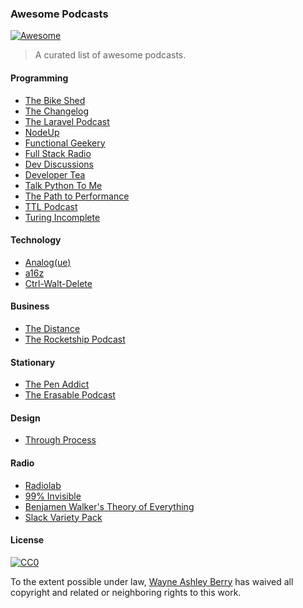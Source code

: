 ### Awesome Podcasts

[![Awesome](https://cdn.rawgit.com/sindresorhus/awesome/d7305f38d29fed78fa85652e3a63e154dd8e8829/media/badge.svg)](https://github.com/sindresorhus/awesome)

> A curated list of awesome podcasts.

#### Programming

- [The Bike Shed](http://bikeshed.fm/)
- [The Changelog](https://changelog.com/)
- [The Laravel Podcast](http://www.laravelpodcast.com/)
- [NodeUp](http://nodeup.com/)
- [Functional Geekery](http://www.functionalgeekery.com/)
- [Full Stack Radio](http://fullstackradio.com/)
- [Dev Discussions](http://www.devdiscussions.com/)
- [Developer Tea](https://developertea.com/)
- [Talk Python To Me](http://www.talkpythontome.com/)
- [The Path to Performance](http://pathtoperf.com/)
- [TTL Podcast](http://ttlpodcast.com/)
- [Turing Incomplete](http://turing.cool/)

#### Technology

- [Analog(ue)](http://www.relay.fm/analogue)
- [a16z](http://a16z.com/)
- [Ctrl-Walt-Delete](http://www.theverge.com/label/ctrl-walt-delete)

#### Business

- [The Distance](https://thedistance.com/)
- [The Rocketship Podcast](http://rocketship.fm/)

#### Stationary

- [The Pen Addict](http://www.relay.fm/penaddict)
- [The Erasable Podcast](http://www.erasable.us/)

#### Design

- [Through Process](http://www.throughprocess.com/)

#### Radio

- [Radiolab](http://www.radiolab.org/)
- [99% Invisible](http://99percentinvisible.org/)
- [Benjamen Walker's Theory of Everything](https://toe.prx.org/)
- [Slack Variety Pack](https://slack.com/varietypack)

#### License

[![CC0](http://i.creativecommons.org/p/zero/1.0/88x31.png)](http://creativecommons.org/publicdomain/zero/1.0/)

To the extent possible under law, [Wayne Ashley
Berry](http://wayneashleyberry.com) has waived all copyright and related or
neighboring rights to this work.
